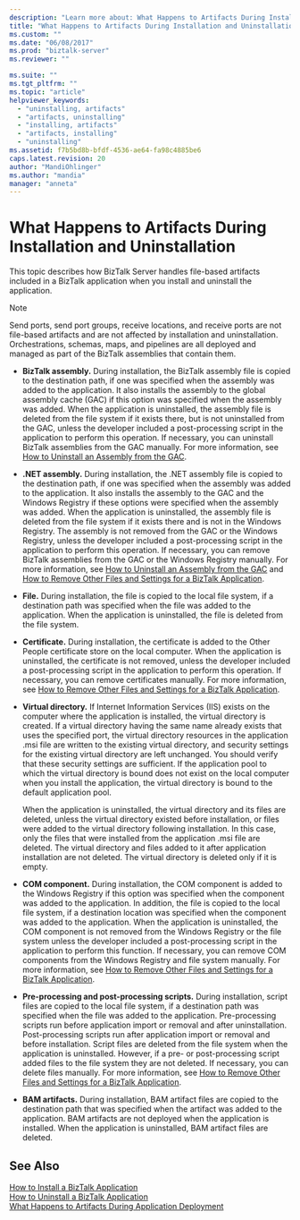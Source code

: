 ```yaml
---
description: "Learn more about: What Happens to Artifacts During Installation and Uninstallation"
title: "What Happens to Artifacts During Installation and Uninstallation | Microsoft Docs"
ms.custom: ""
ms.date: "06/08/2017"
ms.prod: "biztalk-server"
ms.reviewer: ""

ms.suite: ""
ms.tgt_pltfrm: ""
ms.topic: "article"
helpviewer_keywords: 
  - "uninstalling, artifacts"
  - "artifacts, uninstalling"
  - "installing, artifacts"
  - "artifacts, installing"
  - "uninstalling"
ms.assetid: f7b5bd8b-bfdf-4536-ae64-fa98c4885be6
caps.latest.revision: 20
author: "MandiOhlinger"
ms.author: "mandia"
manager: "anneta"
---
```

# What Happens to Artifacts During Installation and Uninstallation
This topic describes how BizTalk Server handles file-based artifacts included in a BizTalk application when you install and uninstall the application.  
  
> [!NOTE]
>  Send ports, send port groups, receive locations, and receive ports are not file-based artifacts and are not affected by installation and uninstallation. Orchestrations, schemas, maps, and pipelines are all deployed and managed as part of the BizTalk assemblies that contain them.  
  
-   **BizTalk assembly.** During installation, the BizTalk assembly file is copied to the destination path, if one was specified when the assembly was added to the application. It also installs the assembly to the global assembly cache (GAC) if this option was specified when the assembly was added. When the application is uninstalled, the assembly file is deleted from the file system if it exists there, but is not uninstalled from the GAC, unless the developer included a post-processing script in the application to perform this operation. If necessary, you can uninstall BizTalk assemblies from the GAC manually. For more information, see [How to Uninstall an Assembly from the GAC](https://msdn.microsoft.com/library/464706a8-f902-4d05-a724-19169facd2b4).  
  
-   **.NET assembly.** During installation, the .NET assembly file is copied to the destination path, if one was specified when the assembly was added to the application. It also installs the assembly to the GAC and the Windows Registry if these options were specified when the assembly was added. When the application is uninstalled, the assembly file is deleted from the file system if it exists there and is not in the Windows Registry. The assembly is not removed from the GAC or the Windows Registry, unless the developer included a post-processing script in the application to perform this operation. If necessary, you can remove BizTalk assemblies from the GAC or the Windows Registry manually. For more information, see [How to Uninstall an Assembly from the GAC](https://msdn.microsoft.com/library/464706a8-f902-4d05-a724-19169facd2b4) and [How to Remove Other Files and Settings for a BizTalk Application](../core/how-to-remove-other-files-and-settings-for-a-biztalk-application.md).  
  
-   **File.** During installation, the file is copied to the local file system, if a destination path was specified when the file was added to the application. When the application is uninstalled, the file is deleted from the file system.  
  
-   **Certificate.** During installation, the certificate is added to the Other People certificate store on the local computer. When the application is uninstalled, the certificate is not removed, unless the developer included a post-processing script in the application to perform this operation. If necessary, you can remove certificates manually. For more information, see [How to Remove Other Files and Settings for a BizTalk Application](../core/how-to-remove-other-files-and-settings-for-a-biztalk-application.md).  
  
-   **Virtual directory.** If Internet Information Services (IIS) exists on the computer where the application is installed, the virtual directory is created. If a virtual directory having the same name already exists that uses the specified port, the virtual directory resources in the application .msi file are written to the existing virtual directory, and security settings for the existing virtual directory are left unchanged. You should verify that these security settings are sufficient. If the application pool to which the virtual directory is bound does not exist on the local computer when you install the application, the virtual directory is bound to the default application pool.  
  
     When the application is uninstalled, the virtual directory and its files are deleted, unless the virtual directory existed before installation, or files were added to the virtual directory following installation. In this case, only the files that were installed from the application .msi file are deleted. The virtual directory and files added to it after application installation are not deleted. The virtual directory is deleted only if it is empty.  
  
-   **COM component.** During installation, the COM component is added to the Windows Registry if this option was specified when the component was added to the application. In addition, the file is copied to the local file system, if a destination location was specified when the component was added to the application. When the application is uninstalled, the COM component is not removed from the Windows Registry or the file system unless the developer included a post-processing script in the application to perform this function. If necessary, you can remove COM components from the Windows Registry and file system manually. For more information, see [How to Remove Other Files and Settings for a BizTalk Application](../core/how-to-remove-other-files-and-settings-for-a-biztalk-application.md).  
  
-   **Pre-processing and post-processing scripts.** During installation, script files are copied to the local file system, if a destination path was specified when the file was added to the application. Pre-processing scripts run before application import or removal and after uninstallation. Post-processing scripts run after application import or removal and before installation. Script files are deleted from the file system when the application is uninstalled. However, if a pre- or post-processing script added files to the file system they are not deleted. If necessary, you can delete files manually. For more information, see [How to Remove Other Files and Settings for a BizTalk Application](../core/how-to-remove-other-files-and-settings-for-a-biztalk-application.md).  
  
-   **BAM artifacts.** During installation, BAM artifact files are copied to the destination path that was specified when the artifact was added to the application. BAM artifacts are not deployed when the application is installed. When the application is uninstalled, BAM artifact files are deleted.  
  
## See Also  
 [How to Install a BizTalk Application](../core/how-to-install-a-biztalk-application.md)   
 [How to Uninstall a BizTalk Application](../core/how-to-uninstall-a-biztalk-application.md)   
 [What Happens to Artifacts During Application Deployment](../core/what-happens-to-artifacts-during-application-deployment.md)
